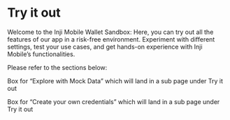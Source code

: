 # Try it out

Welcome to the Inji Mobile Wallet Sandbox: Here, you can try out all the features of our app in a risk-free environment. Experiment with different settings, test your use cases, and get hands-on experience with Inji Mobile’s functionalities.

Please refer to the sections below:



Box for “Explore with Mock Data” which will land in a sub page under Try it out

Box for “Create your own credentials” which will land in a sub page under Try it out
